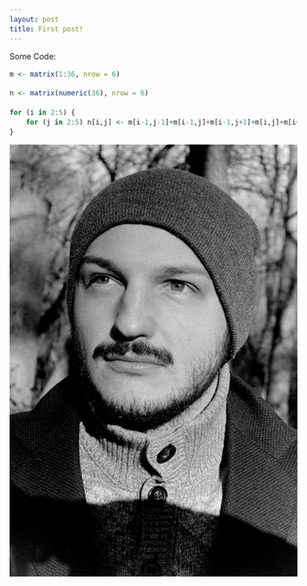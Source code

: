 ```yaml
---
layout: post
title: First post!
---
```


Some Code:

```r
m <- matrix(1:36, nrow = 6)

n <- matrix(numeric(36), nrow = 6)

for (i in 2:5) {
    for (j in 2:5) n[i,j] <- m[i-1,j-1]+m[i-1,j]+m[i-1,j+1]+m[i,j]+m[i+1,j-1]+m[i+1,j]+m[i+1,j+1]
}
```

![Image](/img/me.jpg)
